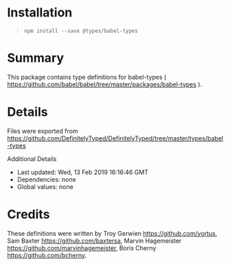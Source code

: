 # Installation
> `npm install --save @types/babel-types`

# Summary
This package contains type definitions for babel-types ( https://github.com/babel/babel/tree/master/packages/babel-types ).

# Details
Files were exported from https://github.com/DefinitelyTyped/DefinitelyTyped/tree/master/types/babel-types

Additional Details
 * Last updated: Wed, 13 Feb 2019 16:16:46 GMT
 * Dependencies: none
 * Global values: none

# Credits
These definitions were written by Troy Gerwien <https://github.com/yortus>, Sam Baxter <https://github.com/baxtersa>, Marvin Hagemeister <https://github.com/marvinhagemeister>, Boris Cherny <https://github.com/bcherny>.
